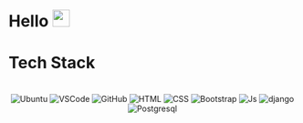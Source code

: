 
# Hello <img src="https://media.giphy.com/media/hvRJCLFzcasrR4ia7z/giphy.gif" width="30"> 



# Tech Stack
<div align="center"><br>
  <img align="center" alt="Ubuntu" src="https://img.shields.io/badge/Ubuntu-E95420?style=for-the-badge&logo=ubuntu&logoColor=white">
  <img align="center" alt="VSCode" src="https://img.shields.io/badge/Visual_Studio_Code-0078D4?style=for-the-badge&logo=visual%20studio%20code&logoColor=white">
  <img align="center" alt="GitHub" src="https://img.shields.io/badge/GitHub-100000?style=for-the-badge&logo=github&logoColor=white">
  <img align="center" alt="HTML" src="https://img.shields.io/badge/HTML5-E34F26?style=for-the-badge&logo=html5&logoColor=white">
  <img align="center" alt="CSS" src="https://img.shields.io/badge/CSS3-1572B6?style=for-the-badge&logo=css3&logoColor=white">
  <img align="center" alt="Bootstrap" src="https://img.shields.io/badge/Bootstrap-563D7C?style=for-the-badge&logo=bootstrap&logoColor=white">
  <img align="center" alt="Js" src="https://img.shields.io/badge/JavaScript-323330?style=for-the-badge&logo=javascript&logoColor=F7DF1E">

  <img align="center" alt="django" src="https://img.shields.io/badge/django-323330?style=for-the-badge&logo=django&logoColor=#092E20">

  

  <img align="center" alt="Postgresql" src="https://img.shields.io/badge/PostgreSQL-316192?style=for-the-badge&logo=postgresql&logoColor=white">

 </div>
 
 <br/>
 <br>
 


